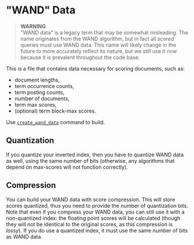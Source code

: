 # "WAND" Data

> **WARNING** \
> "WAND data" is a legacy term that may be somewhat misleading. The name
> originates from the WAND algorithm, but in fact all _scored_ queries
> must use WAND data. This name will likely change in the future to more
> accurately reflect its nature, but we still use it now because it is
> prevalent throughout the code base.

This is a file that contains data necessary for scoring documents, such
as:
* document lengths,
* term occurrence counts,
* term posting counts,
* number of documents,
* term max scores,
* (optional) term block-max scores.

Use [`create_wand_data`](../cli/create_wand_data.html) command to build.

## Quantization

If you quantize your inverted index, then you have to quantize WAND data
as well, using the same number of bits (otherwise, any algorithms that
depend on max-scores will not function correctly).

## Compression

You can build your WAND data with score compression. This will store
scores quantized, thus you need to provide the number of quantization
bits. Note that even if you compress your WAND data, you can still use
it with a non-quantized index: the floating point scores will be
calculated (though they will not be identical to the original scores,
as this compression is _lossy_). If you do use a quantized index, it
must use the same number of bits as WAND data.
